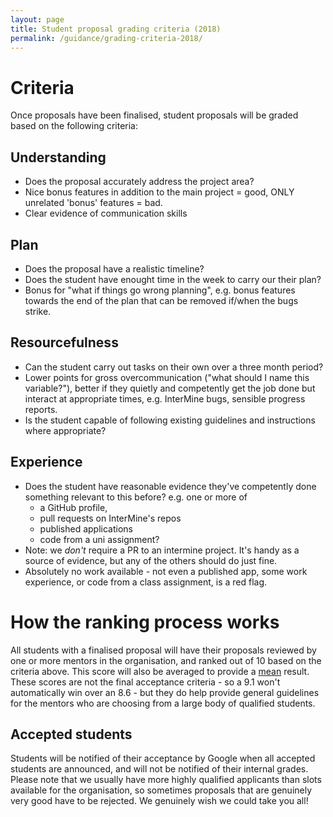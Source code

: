 ```yaml
---
layout: page
title: Student proposal grading criteria (2018)
permalink: /guidance/grading-criteria-2018/
---
```


# Criteria

Once proposals have been finalised, student proposals will be graded based on the following criteria:

## Understanding
- Does the proposal accurately address the project area?
- Nice bonus features in addition to the main project = good, ONLY unrelated 'bonus' features = bad.
- Clear evidence of communication skills

## Plan
- Does the proposal have a realistic timeline?
- Does the student have enought time in the week to carry our their plan?
- Bonus for "what if things go wrong planning", e.g. bonus features towards the end of the plan that can be removed if/when the bugs strike.

## Resourcefulness
- Can the student carry out tasks on their own over a three month period?
- Lower points for gross overcommunication ("what should I name this variable?"), better if they quietly and competently get the job done but interact at appropriate times, e.g. InterMine bugs, sensible progress reports.
- Is the student capable of following existing guidelines and instructions where appropriate?

## Experience

- Does the student have reasonable evidence they've competently done something relevant to this before? e.g. one or more of
  - a GitHub profile,
  - pull requests on InterMine's repos
  - published applications
  - code from a uni assignment?
- Note: we _don't_ require a PR to an intermine project. It's handy as a source of evidence, but any of the others should do just fine.
- Absolutely no work available - not even a published app, some work experience, or code from a class assignment, is a red flag.

# How the ranking process works

All students with a finalised proposal will have their proposals reviewed by one or more mentors in the organisation, and ranked out of 10 based on the criteria above. This score will also be averaged to provide a [mean](http://www.bbc.co.uk/schools/gcsebitesize/maths/statistics/measuresofaveragerev2.shtml) result. These scores are not the final acceptance criteria - so a 9.1 won't automatically win over an 8.6 - but they do help provide general guidelines for the mentors who are choosing from a large body of qualified students.

## Accepted students

Students will be notified of their acceptance by Google when all accepted students are announced, and will not be notified of their internal grades. Please note that we usually have more highly qualified applicants than slots available for the organisation, so sometimes proposals that are genuinely very good have to be rejected. We genuinely wish we could take you all!
